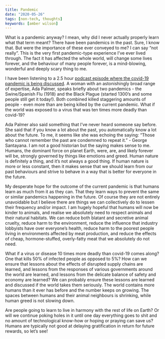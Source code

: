 ```yaml
---
title: Pandemic
date: "2020-05-26"
tags: [non-tech, thoughts]
keywords: [amber wilson]
---
```


What is a pandemic anyway? I mean, why did I never actually properly learn what that term meant? There have been pandemics in the past. Sure, I know that. But were the importance of these ever conveyed to me? I can say “not really”. This is the very first pandemic-type experience I’ve ever lived through. The fact it has affected the whole world, will change some lives forever, and the behaviour of many people forever, is a mind-blowing, wonderful and deeply scary thing to me. 

I have been listening to a 2.5 hour [podcast episode where the covid-19 pandemic is being discussed](https://www.singularityweblog.com/ada-palmer/). A woman with an astonishingly broad range of expertise, Ada Palmer, speaks briefly about two pandemics - the Swine/Spanish Flu (1918) and the Black Plague (started 1300’s and some people still get it today!). Both combined killed staggering amounts of people - even more than are being killed by the current pandemic. What if the world was exposed to a virus that was ten times more deadly than covid-19?

Ada Palmer also said something that I’ve never heard someone say before. She said that if you know a lot about the past, you automatically know a lot about the future. To me, it seems like she was echoing the saying: “Those who cannot remember the past are condemned to repeat it.” - George Santayana. I am not a good historian but the saying makes sense to me. Humans, the dominant force on planet Earth, were, are, and likely forever will be, strongly governed by things like emotions and greed. Human nature is definitely a thing, and it’s not always a good thing. If human nature is more or less constant, then it makes sense that we should learn from our past behaviours and strive to behave in a way that is better for everyone in the future.

My desperate hope for the outcome of the current pandemic is that humans learn as much from it as they can. That they learn ways to prevent the same or similar pandemics happening in the future. Of course they are not entirely unavoidable but I believe there are things we can collectively do to lessen their frequency and/or impact. I am hugely hopeful that humans will now be kinder to animals, and realise we absolutely need to respect animals and their natural habitats. We can reduce both blatant and secretive animal cruelty, reduce harm to the environment, reduce the influence that industry lobbyists have over everyone’s health, reduce harm to the poorest people living in environments affected by meat production, and reduce the effects of cheap, hormone-stuffed, overly-fatty meat that we absolutely do not need. 

What if a virus or disease 10 times more deadly than covid-19 comes along? One that kills 50% of infected people as opposed to 5%? How can we ensure that lessons about the effects of disrupted supply chains are learned, and lessons from the responses of various governments around the world are learned, and lessons from the delicate balance of safety and economy are learned? We can probably ensure these lessons are learned and discussed if the world takes them seriously. The world contains more humans than it ever has before and the number keeps on growing. The spaces between humans and their animal neighbours is shrinking, while human greed is not slowing down. 

Are people going to learn to live in harmony with the rest of life on Earth? Or will we continue poking holes in it until one day everything goes to shit and no amount of technological know-how or hoping or praying can save us? Humans are typically not good at delaying gratification in return for future rewards, so let’s see!